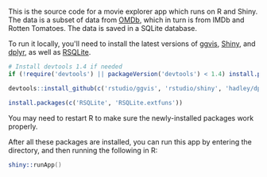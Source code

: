 This is the source code for a movie explorer app which runs on R and Shiny. The data is a subset of data from [OMDb](http://www.omdbapi.com/), which in turn is from IMDb and Rotten Tomatoes. The data is saved in a SQLite database.

To run it locally, you'll need to install the latest versions of [ggvis](http://ggvis.rstudio.com), [Shiny](http://shiny.rstudio.com), and [dplyr](https://github.com/hadley/dplyr), as well as [RSQLite](http://cran.r-project.org/web/packages/RSQLite/index.html).

```R
# Install devtools 1.4 if needed
if (!require('devtools') || packageVersion('devtools') < 1.4) install.packages('devtools')

devtools::install_github(c('rstudio/ggvis', 'rstudio/shiny', 'hadley/dplyr'))

install.packages(c('RSQLite', 'RSQLite.extfuns'))
```

You may need to restart R to make sure the newly-installed packages work properly.

After all these packages are installed, you can run this app by entering the directory, and then running the following in R:

```S
shiny::runApp()
```
